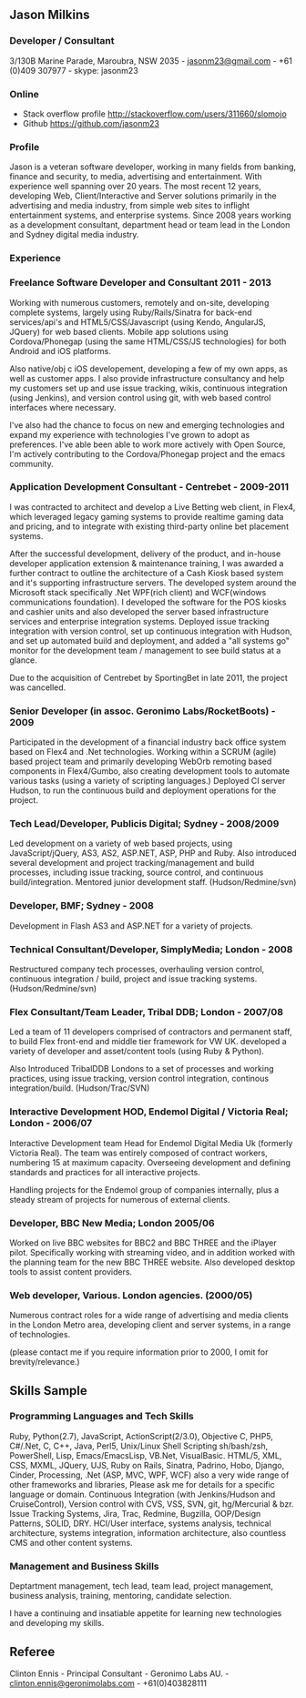 ## Jason  Milkins

### Developer / Consultant

3/130B Marine Parade, Maroubra, NSW 2035 - jasonm23@gmail.com - +61 (0)409 307977 - skype: jasonm23

### Online

* Stack overflow profile http://stackoverflow.com/users/311660/slomojo
* Github https://github.com/jasonm23

### Profile

Jason is a veteran software developer, working in many fields from banking, finance and security, to media, advertising and entertainment. With experience well spanning over 20 years. The most recent 12 years, developing Web, Client/Interactive and Server solutions primarily in the advertising and media industry, from simple web sites to inflight entertainment systems, and enterprise systems. Since 2008 years working as a development consultant, department head or team lead in the London and Sydney digital media industry.

### Experience

### Freelance Software Developer and Consultant 2011 - 2013

Working with numerous customers, remotely and on-site, developing complete systems, largely using Ruby/Rails/Sinatra for back-end services/api's and HTML5/CSS/Javascript (using Kendo, AngularJS, JQuery) for web based clients. Mobile app solutions using Cordova/Phonegap (using the same HTML/CSS/JS technologies) for both Android and iOS platforms.

Also native/obj c iOS developement, developing a few of my own apps, as well as customer apps. I also provide infrastructure consultancy and help my customers set up and use issue tracking, wikis, continuous integration (using Jenkins), and version control using git, with web based control interfaces where necessary.

I've also had the chance to focus on new and emerging technologies and expand my experience with technologies I've grown to adopt as preferences. I've able been able to work more actively with Open Source, I'm actively contributing to the Cordova/Phonegap project and the emacs community.

### Application Development Consultant - Centrebet - 2009-2011

I was contracted to architect and develop a Live Betting web client, in Flex4, which leveraged legacy gaming systems to provide realtime gaming data and pricing, and to integrate with existing third-party online bet placement systems. 

After the successful development, delivery of the product, and in-house developer application extension & maintenance training, I was awarded a further contract to outline the architecture of a Cash Kiosk based system and it's supporting infrastructure servers.  The developed system around the Microsoft stack specifically .Net WPF(rich client) and WCF(windows communications foundation).  I developed the software for the POS kiosks and cashier units and also developed the server based infrastructure services and enterprise integration systems. Deployed issue tracking integration with version control, set up continuous integration with Hudson, and set up automated build and deployment, and added a "all systems go" monitor for the development team / management to see build status at a glance.

Due to the acquisition of Centrebet by SportingBet in late 2011, the project was cancelled.

### Senior Developer (in assoc. Geronimo Labs/RocketBoots) - 2009

Participated in the development of a financial industry back office system based on Flex4 and .Net technologies. Working within a SCRUM (agile) based project team and primarily developing WebOrb remoting based components in Flex4/Gumbo, also creating development tools to automate various tasks (using a variety of scripting languages.) Deployed CI server Hudson, to run the continuous build and deployment operations for the project.

### Tech Lead/Developer, Publicis Digital; Sydney - 2008/2009

Led development on a variety of web based projects, using JavaScript/jQuery, AS3, AS2, ASP.NET, ASP, PHP and Ruby. Also introduced several development and project tracking/management and build processes, including issue tracking, source control, and continuous build/integration. Mentored junior development staff. (Hudson/Redmine/svn)

### Developer, BMF; Sydney - 2008

Development in Flash AS3 and ASP.NET for a variety of projects.

### Technical Consultant/Developer, SimplyMedia; London - 2008

Restructured company tech processes, overhauling version control, continuous integration / build, project and issue tracking systems. (Hudson/Redmine/svn)

### Flex Consultant/Team Leader, Tribal DDB; London - 2007/08

Led a team of 11 developers comprised of contractors and permanent staff, to build Flex front-end and middle tier framework for VW UK. developed a variety of developer and asset/content tools (using Ruby & Python). 

Also Introduced TribalDDB Londons to a set of processes and working practices, using issue tracking, version control integration, continous integration/build. (Hudson/Trac/SVN)

### Interactive Development HOD, Endemol Digital / Victoria Real; London - 2006/07

Interactive Development team Head for Endemol Digital Media Uk (formerly Victoria Real). The team was entirely composed of contract workers, numbering 15 at maximum capacity. Overseeing development and defining standards and practices for all interactive projects.

Handling projects for the Endemol group of companies internally, plus a steady stream of projects for numerous of external clients.

### Developer, BBC New Media; London 2005/06

Worked on live BBC websites for BBC2 and BBC THREE and the iPlayer pilot. Specifically working with streaming video, and in addition worked with the planning team for the new BBC THREE website. Also developed desktop tools to assist content providers.

### Web developer, Various. London agencies. (2000/05)

Numerous contract roles for a wide range of advertising and media clients in the London Metro area, developing client and server systems, in a range of technologies.

(please contact me if you require information prior to 2000, I omit for brevity/relevance.)

## Skills Sample

### Programming Languages and Tech Skills 

Ruby, Python(2.7), JavaScript, ActionScript(2/3.0), Objective C, PHP5, C#/.Net, C, C++, Java, Perl5, Unix/Linux Shell Scripting sh/bash/zsh, PowerShell, Lisp, Emacs/EmacsLisp, VB.Net, VisualBasic. HTML/5, XML, CSS, MXML, JQuery, UJS, Ruby on Rails, Sinatra, Padrino, Hobo, Django, Cinder, Processing, .Net (ASP, MVC, WPF, WCF) also a very wide range of other frameworks and libraries, Please ask me for details for a specific language or domain. Continuous Integration (with Jenkins/Hudson and CruiseControl), Version control with CVS, VSS, SVN, git, hg/Mercurial & bzr. Issue Tracking Systems, Jira, Trac, Redmine, Bugzilla, OOP/Design Patterns, SOLID, DRY. HCI/User interface, systems analysis, technical architecture, systems integration, information architecture, also countless CMS and other content systems.

### Management and Business Skills

Deptartment management, tech lead, team lead, project management, business analysis, training, mentoring, candidate selection. 

I have a continuing and insatiable appetite for learning new technologies and developing my skills. 

## Referee

Clinton Ennis - Principal Consultant - Geronimo Labs AU. - clinton.ennis@geronimolabs.com - +61(0)403828111

